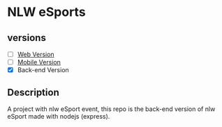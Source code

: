 # NLW eSports

## versions

- [ ] [Web Version](https://github.com/ViniZap4/NLW-eSports-web)
- [ ] [Mobile Version](https://github.com/ViniZap4/NLW-eSports-mobile)
- [x] Back-end Version

## Description
A project with nlw eSport event, this repo is the back-end version of nlw eSport made with nodejs (express).
